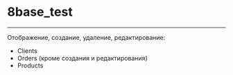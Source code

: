 # 8base_test
----
Отображение, создание, удаление, редактирование:
- Clients
- Orders (кроме создания и редактирования)
- Products 
